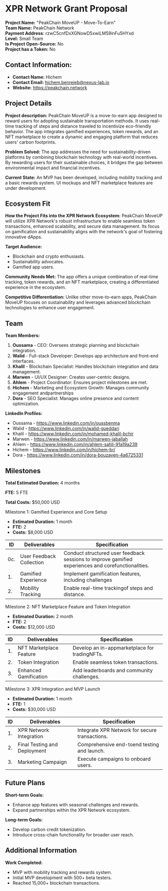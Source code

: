 # XPR Network Grant Proposal

**Project Name:** "PeakChain MoveUP - Move-To-Earn"  
**Team Name:** PeakChain Network  
**Payment Address**:  rzwC5cnfDxXGNowD5xwiLM59inFu5HYxd  
**Level:** Small Team  
**Is Project Open-Source:** No  
**Project has a Token:** No  

## Contact Information:

- **Contact Name:** Hichem
- **Contact Email:** hichem.benrejeb@nexus-lab.io
- **Website:** https://peakchain.network

## Project Details


**Project description:** PeakChain MoveUP is a move-to-earn app designed to reward users for adopting sustainable
transportation methods. It uses real-time tracking of steps and distance traveled to incentivize
eco-friendly behavior. The app integrates gamified experiences, token rewards, and an NFT
marketplace to create a dynamic and engaging platform that reduces users' carbon footprints.

**Problem Solved:**
The app addresses the need for sustainability-driven platforms by combining blockchain
technology with real-world incentives. By rewarding users for their sustainable choices, it
bridges the gap between environmental impact and financial incentives.


**Current State:**
An MVP has been developed, including mobility tracking and a basic rewards system. UI
mockups and NFT marketplace features are under development.

## Ecosystem Fit
**How the Project Fits into the XPR Network Ecosystem:**
PeakChain MoveUP will utilize XPR Network's robust infrastructure to enable seamless token
transactions, enhanced scalability, and secure data management. Its focus on gamification and
sustainability aligns with the network's goal of fostering innovative dApps.

**Target Audience:**
- Blockchain and crypto enthusiasts.
- Sustainability advocates.
- Gamified app users.

**Community Needs Met:**
The app offers a unique combination of real-time tracking, token rewards, and an NFT marketplace, creating a differentiated experience in the ecosystem.

**Competitive Differentiation:**
Unlike other move-to-earn apps, PeakChain MoveUP focuses on sustainability and leverages advanced blockchain technologies to enhance user engagement.

## Team
**Team Members:**

1. **Oussama** - CEO: Oversees strategic planning and blockchain integration.
3. **Walid** - Full-stack Developer: Develops app architecture and front-end interfaces.
4. **Khalil** - Blockchain Specialist: Handles blockchain integration and data management.
5. **Marwen** - UI/UX Designer: Creates user-centric designs.
6. **Ahlem** - Project Coordinator: Ensures project milestones are met.
7. **Hichem** - Marketing and Ecosystem Growth: Manages community engagement andpartnerships
8. **Dora** - SEO Specialist: Manages online presence and content optimization.

**LinkedIn Profiles:**
- Oussama - https://www.linkedin.com/in/oussbenma
- Walid - https://www.linkedin.com/in/walid-gueddari
- Khalil - https://www.linkedin.com/in/mohamed-khalil-bchir
- Marwen - https://www.linkedin.com/in/marwen-jaballah
- Ahlem - https://www.linkedin.com/in/ahlem-sahli-91a19a239
- Hichem - https://www.linkedin.com/in/hichem-br/
- Dora - https://www.linkedin.com/in/dora-bouzayen-4a6725331

## Milestones

**Total Estimated Duration:** 4 months

**FTE:** 5 FTE

**Total Costs:** $50,000 USD


Milestone 1: Gamified Experience and Core Setup

- **Estimated Duration:** 1 month
- **FTE:** 2
- **Costs:** $8,000 USD

| ID | Deliverables     | Specification                                          |
| ---------------- | ---------------- |  ------------------------------------------------------ |
|0c.| User Feedback Collection    | Conduct structured user feedback sessions to improve gamified experiences and corefunctionalities.                                   |
|1.| Gamified Experience    | Implement gamification features, including challenges |
|2.| Mobility Tracking            | Enable real-time trackingof steps and distance.      |




Milestone 2: NFT Marketplace Feature and Token Integration

-  **Estimated Duration:** 2 month  
-  **FTE:** 2
-  **Costs:** $12,000 USD

| ID | Deliverables     | Specification                                          |
| ---------------- | ---------------- |  ------------------------------------------------------ |
|1.| NFT Marketplace Feature    | Develop an in-appmarketplace for tradingNFTs. |
|2.| Token Integration    | Enable seamless token transactions. |
|3.| Enhanced Gamification            | Add leaderboards and community challenges.      |


Milestone 3: XPR Integration and MVP Launch

-  **Estimated Duration:** 1 month
-  **FTE:** 1
-  **Costs:** $30,000 USD

| ID | Deliverables     | Specification                                          |
| ---------------- | ---------------- |  ------------------------------------------------------ |
|1.| XPR Network Integration    | Integrate XPR Network for secure transactions. |
|2.| Final Testing and Deployment    | Comprehensive end-toend testing and launch. |
|3.| Marketing Campaign           | Execute campaigns to onboard users.     |


## Future Plans
**Short-term Goals:**
- Enhance app features with seasonal challenges and rewards.
- Expand partnerships within the XPR Network ecosystem.

**Long-term Goals:**
- Develop carbon credit tokenization.
- Introduce cross-chain functionality for broader user reach.


## Additional Information
**Work Completed:**
- MVP with mobility tracking and rewards system.
- Initial MVP development with 500+ beta testers.
- Reached 15,000+ blockchain transactions.


